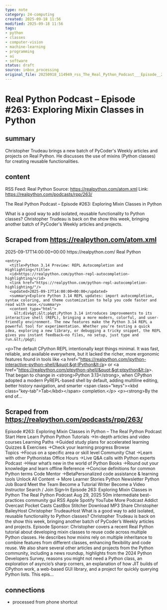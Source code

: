```yaml
---
type: note
category: 24-computing
created: 2025-09-18 11:56
modified: 2025-09-18 11:56
tags:
- python
- classes
- computer-vision
- machine-learning
- programming
- ai
- software
status: draft
source: inbox_processing
original_file: 20250918_114949_rss_The_Real_Python_Podcast___Episode__263__Exploring_.txt
---
```



# Real Python Podcast – Episode #263: Exploring Mixin Classes in Python

## summary
Christopher Trudeau brings a new batch of PyCoder's Weekly articles and projects on Real Python. He discusses the use of mixins (Python classes) for creating reusable functionalities.

## content
RSS Feed: Real Python
Source: https://realpython.com/atom.xml
Link: https://realpython.com/podcasts/rpp/263/

The Real Python Podcast – Episode #263: Exploring Mixin Classes in Python

What is a good way to add isolated, reusable functionality to Python classes? Christopher Trudeau is back on the show this week, bringing another batch of PyCoder's Weekly articles and projects.

## Scraped from https://realpython.com/atom.xml
<?xml version="1.0" encoding="utf-8"?>
<feed xmlns="http://www.w3.org/2005/Atom">

  <title>Real Python</title>
  <link href="https://realpython.com/atom.xml" rel="self"/>
  <link href="https://realpython.com/"/>
  <updated>2025-09-17T14:00:00+00:00</updated>
  <id>https://realpython.com/</id>
  <author>
    <name>Real Python</name>
  </author>

  
    <entry>
      <title>Python 3.14 Preview: REPL Autocompletion and Highlighting</title>
      <id>https://realpython.com/python-repl-autocompletion-highlighting/</id>
      <link href="https://realpython.com/python-repl-autocompletion-highlighting/"/>
      <updated>2025-09-17T14:00:00+00:00</updated>
      <summary>Explore Python 3.14 REPL updates: import autocompletion, syntax coloring, and theme customization to help you code faster and read with ease.</summary>
      <content type="html">
        &lt;div&gt;&lt;p&gt;Python 3.14 introduces improvements to its interactive shell (REPL), bringing a more modern, colorful, and user-friendly environment. The new features make the Python 3.14 REPL a powerful tool for experimentation. Whether you’re testing a quick idea, exploring a new library, or debugging a tricky snippet, the REPL gives you instant feedback—no files, no setup, just type and run.&lt;/p&gt;
&lt;p&gt;The default CPython REPL intentionally kept things minimal. It was fast, reliable, and available everywhere, but it lacked the richer, more ergonomic features found in tools like &lt;a href=&quot;https://realpython.com/ipython-interactive-python-shell/&quot;&gt;IPython&lt;/a&gt; or &lt;a href=&quot;https://realpython.com/ptpython-shell/&quot;&gt;ptpython&lt;/a&gt;. That began to change in &lt;strong&gt;Python 3.13&lt;/strong&gt;, when CPython adopted a modern PyREPL-based shell by default, adding multiline editing, better history navigation, and smarter &lt;span class=&quot;keys&quot;&gt;&lt;kbd class=&quot;key-tab&quot;&gt;Tab&lt;/kbd&gt;&lt;/span&gt; completion.&lt;/p&gt;
&lt;p&gt;&lt;strong&gt;By the end of...


## Scraped from https://realpython.com/podcasts/rpp/263/
Episode #263: Exploring Mixin Classes in Python – The Real Python Podcast Start&nbsp;Here Learn Python Python Tutorials&nbsp;→In-depth articles and video courses Learning Paths&nbsp;→Guided study plans for accelerated learning Quizzes & Exercises&nbsp;→Check your learning progress Browse Topics&nbsp;→Focus on a specific area or skill level Community Chat&nbsp;→Learn with other Pythonistas Office Hours&nbsp;→Live Q&A calls with Python experts Podcast&nbsp;→Hear what’s new in the world of Python Books&nbsp;→Round out your knowledge and learn offline Reference&nbsp;→Concise definitions for common Python terms Code Mentor&nbsp;→BetaPersonalized code assistance &amp; learning tools Unlock All Content&nbsp;→ More Learner Stories Python Newsletter Python Job Board Meet the Team Become a Tutorial Writer Become a Video Instructor Search / Join Sign&#8209;In Episode 263: Exploring Mixin Classes in Python The Real Python Podcast Aug 29, 2025 50m intermediate best-practices community gui RSS Apple Spotify YouTube More Podcast Addict Overcast Pocket Casts CastBox Stitcher Download MP3 Share Christopher BaileyHost Christopher TrudeauHost What is a good way to add isolated, reusable functionality to Python classes? Christopher Trudeau is back on the show this week, bringing another batch of PyCoder&rsquo;s Weekly articles and projects. Episode Sponsor: Christopher covers a recent Real Python tutorial about developing mixin classes to reuse code across multiple Python classes. He describes how mixins rely on multiple inheritance to combine features from different classes, enhancing flexibility and code reuse. We also share several other articles and projects from the Python community, including a news roundup, highlights from the 2024 Python Developers Survey, reasons you might not need a Python class, an exploration of asyncio&rsquo;s sharp corners, an explanation of how JIT builds of CPython work, a web-based GUI library, and a project for quickly querying Python lists. This epis...


## connections
- processed from phone shortcut
